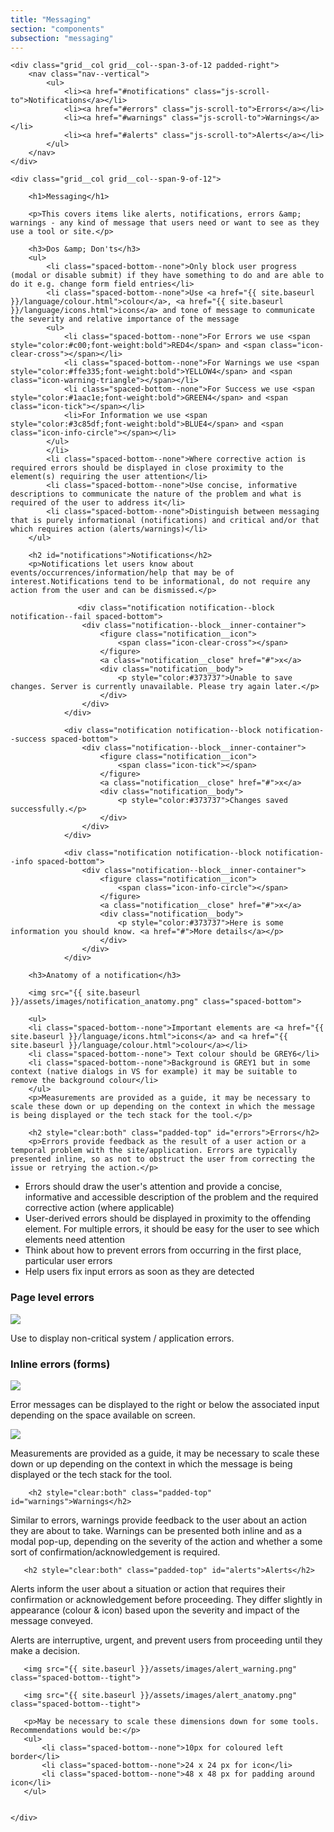 ```yaml
---
title: "Messaging"
section: "components"
subsection: "messaging"
---
```


<div class="grid">

    <div class="grid__col grid__col--span-3-of-12 padded-right">
        <nav class="nav--vertical">
            <ul>
                <li><a href="#notifications" class="js-scroll-to">Notifications</a></li>
                <li><a href="#errors" class="js-scroll-to">Errors</a></li>
                <li><a href="#warnings" class="js-scroll-to">Warnings</a></li>
                <li><a href="#alerts" class="js-scroll-to">Alerts</a></li>
            </ul>
        </nav>
    </div>

    <div class="grid__col grid__col--span-9-of-12">

        <h1>Messaging</h1>

        <p>This covers items like alerts, notifications, errors &amp; warnings - any kind of message that users need or want to see as they use a tool or site.</p>

        <h3>Dos &amp; Don'ts</h3>
        <ul>
            <li class="spaced-bottom--none">Only block user progress (modal or disable submit) if they have something to do and are able to do it e.g. change form field entries</li>
            <li class="spaced-bottom--none">Use <a href="{{ site.baseurl }}/language/colour.html">colour</a>, <a href="{{ site.baseurl }}/language/icons.html">icons</a> and tone of message to communicate the severity and relative importance of the message
            <ul>
                <li class="spaced-bottom--none">For Errors we use <span style="color:#c00;font-weight:bold">RED4</span> and <span class="icon-clear-cross"></span></li>
                <li class="spaced-bottom--none">For Warnings we use <span style="color:#ffe335;font-weight:bold">YELLOW4</span> and <span class="icon-warning-triangle"></span></li>
                <li class="spaced-bottom--none">For Success we use <span style="color:#1aac1e;font-weight:bold">GREEN4</span> and <span class="icon-tick"></span></li>
                <li>For Information we use <span style="color:#3c85df;font-weight:bold">BLUE4</span> and <span class="icon-info-circle"></span></li>
            </ul>
            </li>
            <li class="spaced-bottom--none">Where corrective action is required errors should be displayed in close proximity to the element(s) requiring the user attention</li>
            <li class="spaced-bottom--none">Use concise, informative descriptions to communicate the nature of the problem and what is required of the user to address it</li>
            <li class="spaced-bottom--none">Distinguish between messaging that is purely informational (notifications) and critical and/or that which requires action (alerts/warnings)</li>
        </ul>

        <h2 id="notifications">Notifications</h2>
        <p>Notifications let users know about events/occurrences/information/help that may be of interest.Notifications tend to be informational, do not require any action from the user and can be dismissed.</p>

                   <div class="notification notification--block notification--fail spaced-bottom">
                    <div class="notification--block__inner-container">
                        <figure class="notification__icon">
                            <span class="icon-clear-cross"></span>
                        </figure>
                        <a class="notification__close" href="#">x</a>
                        <div class="notification__body">
                            <p style="color:#373737">Unable to save changes. Server is currently unavailable. Please try again later.</p>
                        </div>
                    </div>
                </div>

                <div class="notification notification--block notification--success spaced-bottom">
                    <div class="notification--block__inner-container">
                        <figure class="notification__icon">
                            <span class="icon-tick"></span>
                        </figure>
                        <a class="notification__close" href="#">x</a>
                        <div class="notification__body">
                            <p style="color:#373737">Changes saved successfully.</p>
                        </div>
                    </div>
                </div>

                <div class="notification notification--block notification--info spaced-bottom">
                    <div class="notification--block__inner-container">
                        <figure class="notification__icon">
                            <span class="icon-info-circle"></span>
                        </figure>
                        <a class="notification__close" href="#">x</a>
                        <div class="notification__body">
                            <p style="color:#373737">Here is some information you should know. <a href="#">More details</a></p>
                        </div>
                    </div>
                </div>

        <h3>Anatomy of a notification</h3>

        <img src="{{ site.baseurl }}/assets/images/notification_anatomy.png" class="spaced-bottom">

        <ul>
        <li class="spaced-bottom--none">Important elements are <a href="{{ site.baseurl }}/language/icons.html">icons</a> and <a href="{{ site.baseurl }}/language/colour.html">colour</a></li>
        <li class="spaced-bottom--none"> Text colour should be GREY6</li>
        <li class="spaced-bottom--none">Background is GREY1 but in some context (native dialogs in VS for example) it may be suitable to remove the background colour</li>
        </ul>
        <p>Measurements are provided as a guide, it may be necessary to scale these down or up depending on the context in which the message is being displayed or the tech stack for the tool.</p>

        <h2 style="clear:both" class="padded-top" id="errors">Errors</h2>
        <p>Errors provide feedback as the result of a user action or a temporal problem with the site/application. Errors are typically presented inline, so as not to obstruct the user from correcting the issue or retrying the action.</p>
<ul>
<li class="spaced-bottom--none">Errors should draw the user's attention and provide a concise, informative and accessible description of the problem and the required corrective action (where applicable)</li>
<li class="spaced-bottom--none">User-derived errors should be displayed in proximity to the offending element. For multiple errors, it should be easy for the user to see which elements need attention</li>
<li class="spaced-bottom--none">Think about how to prevent errors from occurring in the first place, particular user errors</li>
           <li class="spaced-bottom--none">Help users fix input errors as soon as they are detected</li>
</ul>

<h3>Page level errors</h3>
<img src="{{ site.baseurl }}/assets/images/error_page.png" class="spaced-bottom--tight">
<p>Use to display non-critical system / application errors.</p>
<!-- <p><i>[Some more recommendations about when to use page-level errors]</i></p> -->

<h3>Inline errors (forms)</h3>
<img src="{{ site.baseurl }}/assets/images/error_inline.png" class="spaced-bottom--tight">
<p>Error messages can be displayed to the right or below the associated input depending on the space available on screen.</p>
<img src="{{ site.baseurl }}/assets/images/error_anatomy.png" class="spaced-bottom--tight">
        <p>Measurements are provided as a guide, it may be necessary to scale these down or up depending on the context in which the message is being displayed or the tech stack for the tool.</p>

        <h2 style="clear:both" class="padded-top" id="warnings">Warnings</h2>
<p>Similar to errors, warnings provide feedback to the user about an action they are about to take. Warnings can be presented both inline and as a modal pop-up, depending on the severity of the action and whether a some sort of confirmation/acknowledgement is required.</p>

       <h2 style="clear:both" class="padded-top" id="alerts">Alerts</h2>
<p>Alerts inform the user about a situation or action that requires their confirmation or acknowledgement before proceeding. They differ slightly in appearance (colour &amp; icon) based upon the severity and impact of the message conveyed.</p>
       <p>Alerts are interruptive, urgent, and prevent users from proceeding until they make a decision.</p>

       <img src="{{ site.baseurl }}/assets/images/alert_warning.png" class="spaced-bottom--tight">

       <img src="{{ site.baseurl }}/assets/images/alert_anatomy.png" class="spaced-bottom--tight">

       <p>May be necessary to scale these dimensions down for some tools. Recommendations would be:</p>
       <ul>
           <li class="spaced-bottom--none">10px for coloured left border</li>
           <li class="spaced-bottom--none">24 x 24 px for icon</li>
           <li class="spaced-bottom--none">48 x 48 px for padding around icon</li>
       </ul>


    </div>
</div>
